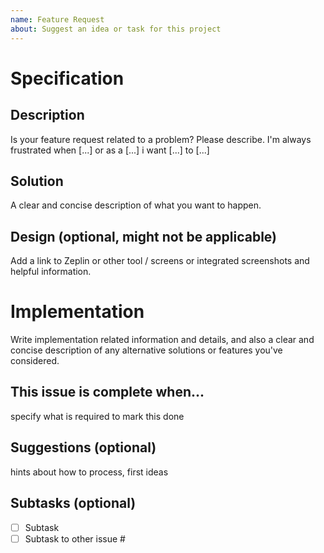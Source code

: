 ```yaml
---
name: Feature Request
about: Suggest an idea or task for this project
---
```



# Specification

## Description

Is your feature request related to a problem? Please describe. I'm always frustrated when [...]
or as a [...] i want [...] to [...]

## Solution

A clear and concise description of what you want to happen.

## Design (optional, might not be applicable)

Add a link to Zeplin or other tool / screens or integrated screenshots and helpful information.

# Implementation

Write implementation related information and details, and also a clear and concise description of any alternative solutions or features you've considered.

## This issue is complete when...

specify what is required to mark this done

## Suggestions (optional)

hints about how to process, first ideas

## Subtasks (optional)

- [ ] Subtask
- [ ] Subtask to other issue #